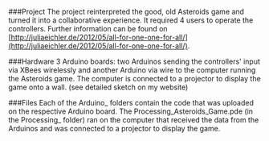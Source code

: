 ###Project
The project reinterpreted the good, old Asteroids game and turned it into a collaborative experience. It required 4 users to operate the controllers. Further information can be found on [http://juliaeichler.de/2012/05/all-for-one-one-for-all/](http://juliaeichler.de/2012/05/all-for-one-one-for-all/).

###Hardware
3 Arduino boards: two Arduinos sending the controllers' input via XBees wirelessly and another Arduino via wire to the computer running the Asteroids game.
The computer is connected to a projector to display the game onto a wall.
(see detailed sketch on my website)

###Files
Each of the Arduino_ folders contain the code that was uploaded on the respective Arduino board.
The Processing_Asteroids_Game.pde (in the Processing_ folder) ran on the computer that received the data from the Arduinos and was connected to a projector to display the game.